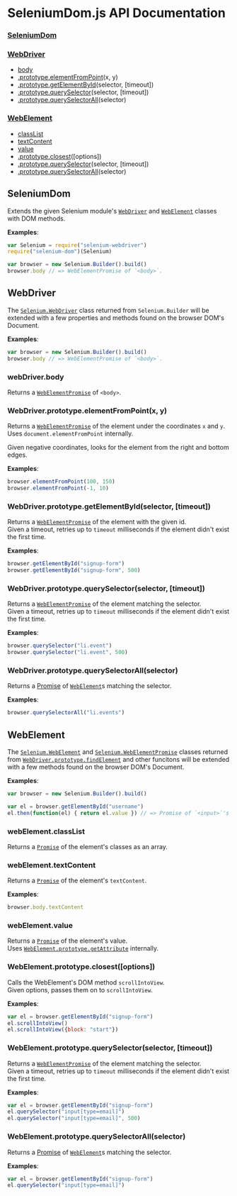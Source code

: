 SeleniumDom.js API Documentation
================================
### [SeleniumDom](#SeleniumDom)

### [WebDriver](#WebDriver)
- [body](#webDriver.body)
- [.prototype.elementFromPoint](#WebDriver.prototype.elementFromPoint)(x, y)
- [.prototype.getElementById](#WebDriver.prototype.getElementById)(selector, [timeout])
- [.prototype.querySelector](#WebDriver.prototype.querySelector)(selector, [timeout])
- [.prototype.querySelectorAll](#WebDriver.prototype.querySelectorAll)(selector)

### [WebElement](#WebElement)
- [classList](#webElement.classList)
- [textContent](#webElement.textContent)
- [value](#webElement.value)
- [.prototype.closest](#WebElement.prototype.closest)([options])
- [.prototype.querySelector](#WebElement.prototype.querySelector)(selector, [timeout])
- [.prototype.querySelectorAll](#WebElement.prototype.querySelectorAll)(selector)


<a name="SeleniumDom"></a>
SeleniumDom
-----------
Extends the given Selenium module's [`WebDriver`][WebDriver] and
[`WebElement`][WebElement] classes with DOM methods.

[Promise]: https://seleniumhq.github.io/selenium/docs/api/javascript/module/selenium-webdriver/lib/promise_exports_Promise.html
[WebDriver]: https://seleniumhq.github.io/selenium/docs/api/javascript/module/selenium-webdriver/lib/webdriver_exports_WebDriver.html
[WebElement]: https://seleniumhq.github.io/selenium/docs/api/javascript/module/selenium-webdriver/lib/webdriver_exports_WebElement.html
[WebElementPromise]: https://seleniumhq.github.io/selenium/docs/api/javascript/module/selenium-webdriver/lib/webdriver_exports_WebElementPromise.html

**Examples**:
```javascript
var Selenium = require("selenium-webdriver")
require("selenium-dom")(Selenium)

var browser = new Selenium.Builder().build()
browser.body // => WebElementPromise of `<body>`.
```


<a name="WebDriver"></a>
WebDriver
---------
The [`Selenium.WebDriver`][WebDriver] class returned from `Selenium.Builder`
will be extended with a few properties and methods found on the browser
DOM's Document.

**Examples**:
```javascript
var browser = new Selenium.Builder().build()
browser.body // => WebElementPromise of `<body>`.
```

<a name="webDriver.body"></a>
### webDriver.body
Returns a [`WebElementPromise`][WebElementPromise] of `<body>`.

<a name="WebDriver.prototype.elementFromPoint"></a>
### WebDriver.prototype.elementFromPoint(x, y)
Returns a [`WebElementPromise`][WebElementPromise] of the element under the coordinates `x` and `y`.  
Uses `document.elementFromPoint` internally.

Given negative coordinates, looks for the element from the right and bottom
edges.

**Examples**:
```javascript
browser.elementFromPoint(100, 150)
browser.elementFromPoint(-1, 10)
```

<a name="WebDriver.prototype.getElementById"></a>
### WebDriver.prototype.getElementById(selector, [timeout])
Returns a [`WebElementPromise`][WebElementPromise] of the element with the
given id.  
Given a timeout, retries up to `timeout` milliseconds if the element
didn't exist the first time.

**Examples**:
```javascript
browser.getElementById("signup-form")
browser.getElementById("signup-form", 500)
```

<a name="WebDriver.prototype.querySelector"></a>
### WebDriver.prototype.querySelector(selector, [timeout])
Returns a [`WebElementPromise`][WebElementPromise] of the element matching
the selector.  
Given a timeout, retries up to `timeout` milliseconds if the element
didn't exist the first time.

**Examples**:
```javascript
browser.querySelector("li.event")
browser.querySelector("li.event", 500)
```

<a name="WebDriver.prototype.querySelectorAll"></a>
### WebDriver.prototype.querySelectorAll(selector)
Returns a [Promise][Promise] of [`WebElement`][WebElement]s matching the
selector.

**Examples**:
```javascript
browser.querySelectorAll("li.events")
```


<a name="WebElement"></a>
WebElement
----------
The [`Selenium.WebElement`][WebElement] and
[`Selenium.WebElementPromise`][WebElementPromise] classes returned from
[`WebDriver.prototype.findElement`][findElement] and other funcitons will be
extended with a few methods found on the browser DOM's Document.

[findElement]: https://seleniumhq.github.io/selenium/docs/api/javascript/module/selenium-webdriver/lib/webdriver_exports_WebDriver.html#findElement
[getAttribute]: https://seleniumhq.github.io/selenium/docs/api/javascript/module/selenium-webdriver/lib/webdriver_exports_WebElement.html#getAttribute

**Examples**:
```javascript
var browser = new Selenium.Builder().build()

var el = browser.getElementById("username")
el.then(function(el) { return el.value }) // => Promise of `<input>`'s value.
```

<a name="webElement.classList"></a>
### webElement.classList
Returns a [`Promise`][Promise] of the element's classes as an array.

<a name="webElement.textContent"></a>
### webElement.textContent
Returns a [`Promise`][Promise] of the element's `textContent`.

**Examples**:
```javascript
browser.body.textContent
```

<a name="webElement.value"></a>
### webElement.value
Returns a [`Promise`][Promise] of the element's value.  
Uses [`WebElement.prototype.getAttribute`][getAttribute] internally.

<a name="WebElement.prototype.closest"></a>
### WebElement.prototype.closest([options])
Calls the WebElement's DOM method `scrollIntoView`.  
Given options, passes them on to `scrollIntoView`.

**Examples**:
```javascript
var el = browser.getElementById("signup-form")
el.scrollIntoView()
el.scrollIntoView({block: "start"})
```

<a name="WebElement.prototype.querySelector"></a>
### WebElement.prototype.querySelector(selector, [timeout])
Returns a [`WebElementPromise`][WebElementPromise] of the element matching
the selector.  
Given a timeout, retries up to `timeout` milliseconds if the element
didn't exist the first time.

**Examples**:
```javascript
var el = browser.getElementById("signup-form")
el.querySelector("input[type=email]")
el.querySelector("input[type=email]", 500)
```

<a name="WebElement.prototype.querySelectorAll"></a>
### WebElement.prototype.querySelectorAll(selector)
Returns a [Promise][Promise] of [`WebElement`][WebElement]s matching the
selector.

**Examples**:
```javascript
var el = browser.getElementById("signup-form")
el.querySelector("input[type=email]")
```
